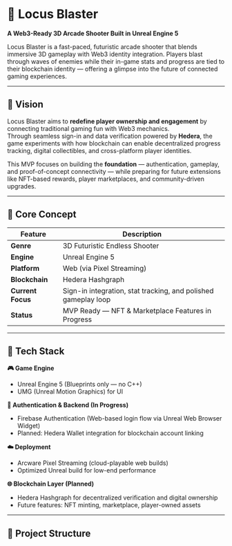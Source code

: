 # 🚀 Locus Blaster  
**A Web3-Ready 3D Arcade Shooter Built in Unreal Engine 5**

Locus Blaster is a fast-paced, futuristic arcade shooter that blends immersive 3D gameplay with Web3 identity integration. Players blast through waves of enemies while their in-game stats and progress are tied to their blockchain identity — offering a glimpse into the future of connected gaming experiences.

---

## 🎯 Vision  

Locus Blaster aims to **redefine player ownership and engagement** by connecting traditional gaming fun with Web3 mechanics.  
Through seamless sign-in and data verification powered by **Hedera**, the game experiments with how blockchain can enable decentralized progress tracking, digital collectibles, and cross-platform player identities.

This MVP focuses on building the **foundation** — authentication, gameplay, and proof-of-concept connectivity — while preparing for future extensions like NFT-based rewards, player marketplaces, and community-driven upgrades.

---

## 🧠 Core Concept  

| Feature | Description |
|----------|--------------|
| **Genre** | 3D Futuristic Endless Shooter |
| **Engine** | Unreal Engine 5 |
| **Platform** | Web (via Pixel Streaming) |
| **Blockchain** | Hedera Hashgraph |
| **Current Focus** | Sign-in integration, stat tracking, and polished gameplay loop |
| **Status** | MVP Ready — NFT & Marketplace Features in Progress |

---

## 🧩 Tech Stack  

**🎮 Game Engine**  
- Unreal Engine 5 (Blueprints only — no C++)  
- UMG (Unreal Motion Graphics) for UI  

**🔐 Authentication & Backend (In Progress)**  
- Firebase Authentication (Web-based login flow via Unreal Web Browser Widget)  
- Planned: Hedera Wallet integration for blockchain account linking  

**☁️ Deployment**  
- Arcware Pixel Streaming (cloud-playable web builds)  
- Optimized Unreal build for low-end performance  

**🌐 Blockchain Layer (Planned)**  
- Hedera Hashgraph for decentralized verification and digital ownership  
- Future features: NFT minting, marketplace, player-owned assets  

---

## 🧱 Project Structure  

